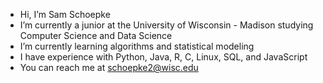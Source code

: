- Hi, I’m Sam Schoepke
- I’m currently a junior at the University of Wisconsin - Madison studying Computer Science and Data Science
- I’m currently learning algorithms and statistical modeling
- I have experience with Python, Java, R, C, Linux, SQL, and JavaScript
- You can reach me at schoepke2@wisc.edu

<!---
SamSchoepke/SamSchoepke is a ✨ special ✨ repository because its `README.md` (this file) appears on your GitHub profile.
You can click the Preview link to take a look at your changes.
--->

